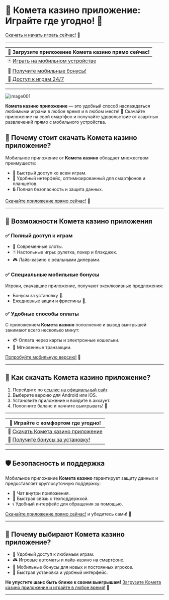 # 📱 Комета казино приложение: Играйте где угодно! 🎰  
[Скачать и начать играть сейчас!](https://brandplay.link/tLG15CCb) 🚀  

---

| 🎲 **Загрузите приложение Комета казино прямо сейчас!** |
|---------------------------------------------------------|
| 🃏 [Играть на мобильном устройстве](https://brandplay.link/tLG15CCb) |
| 🎁 [Получите мобильные бонусы!](https://brandplay.link/tLG15CCb) |
| 🎰 [Доступ к играм 24/7](https://brandplay.link/tLG15CCb) |

---
![image001](https://github.com/user-attachments/assets/e6b6ed97-3573-4aff-9a52-691f772050cc)

**Комета казино приложение** — это удобный способ наслаждаться любимыми играми в любое время и в любом месте! 🌟 Скачайте приложение на свой смартфон и получайте удовольствие от азартных развлечений прямо с мобильного устройства.

## 📌 Почему стоит скачать Комета казино приложение?

Мобильное приложение от **Комета казино** обладает множеством преимуществ:
- 🚀 Быстрый доступ ко всем играм.
- 🎯 Удобный интерфейс, оптимизированный для смартфонов и планшетов.
- 🔒 Полная безопасность и защита данных.

[Скачайте приложение прямо сейчас!](https://brandplay.link/tLG15CCb) 📱

---

## 🎰 Возможности Комета казино приложения

### ✅ Полный доступ к играм
- 🎰 Современные слоты.
- 🃏 Настольные игры: рулетка, покер и блэкджек.
- 🎮 Лайв-казино с реальными дилерами.

### ✅ Специальные мобильные бонусы
Игроки, скачавшие приложение, получают эксклюзивные предложения:
- Бонусы за установку 🎁.
- Ежедневные акции и фриспины 🎲.

### ✅ Удобные способы оплаты
С приложением **Комета казино** пополнение и вывод выигрышей занимают всего несколько минут:
- 💳 Оплата через карты и электронные кошельки.
- 📱 Мгновенные транзакции.

[Попробуйте мобильную версию!](https://brandplay.link/tLG15CCb) 🚀

---

## 🚀 Как скачать Комета казино приложение?

1. Перейдите по [ссылке на официальный сайт](https://brandplay.link/tLG15CCb).
2. Выберите версию для Android или iOS.
3. Установите приложение и войдите в аккаунт.
4. Пополните баланс и начните выигрывать! 🎉

---

| 🎯 **Играйте с комфортом где угодно!** |
|----------------------------------------|
| 🤑 [Скачать Комета казино приложение](https://brandplay.link/tLG15CCb) |
| 🎉 [Получите бонусы за установку!](https://brandplay.link/tLG15CCb) |

---

## 🛡️ Безопасность и поддержка

Мобильное приложение **Комета казино** гарантирует защиту данных и предоставляет круглосуточную поддержку:
- 💬 Чат внутри приложения.
- 📧 Быстрая связь с техподдержкой.
- 📞 Удобный интерфейс для обращения за помощью.

[Скачайте приложение прямо сейчас!](https://brandplay.link/tLG15CCb) и убедитесь сами! 📲

---

## 🎲 Почему выбирают Комета казино приложение?

- 🌟 Удобный доступ к любимым играм.
- 🎮 Игровые автоматы и лайв-казино на смартфоне.
- 🎁 Мобильные бонусы для новых и постоянных игроков.
- 🚀 Быстрая установка и удобный интерфейс.

**Не упустите шанс быть ближе к своим выигрышам!** [Загрузите Комета казино приложение и играйте в любое время!](https://brandplay.link/tLG15CCb) 🎰

---

